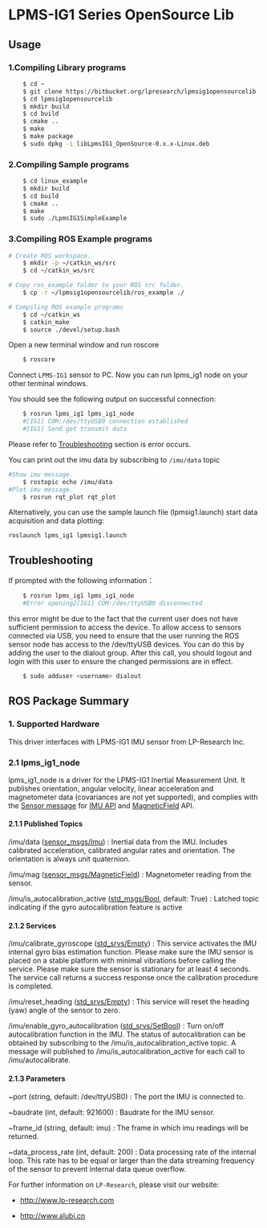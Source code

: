 # LPMS-IG1 Series OpenSource Lib


## Usage
### 1.Compiling Library programs
```bash
    $ cd ~
    $ git clone https://bitbucket.org/lpresearch/lpmsig1opensourcelib
    $ cd lpmsig1opensourcelib
    $ mkdir build
    $ cd build
    $ cmake ..
    $ make
    $ make package
    $ sudo dpkg -i libLpmsIG1_OpenSource-0.x.x-Linux.deb
```
### 2.Compiling Sample programs
```bash
    $ cd linux_example
    $ mkdir build
    $ cd build
    $ cmake ..
    $ make
    $ sudo ./LpmsIG1SimpleExample
```
### 3.Compiling ROS Example programs
```bash
# Create ROS workspace.
    $ mkdir -p ~/catkin_ws/src
    $ cd ~/catkin_ws/src

# Copy ros_example folder to your ROS src folder.
    $ cp -r ~/lpmsig1opensourcelib/ros_example ./

# Compiling ROS example programs
    $ cd ~/catkin_ws
    $ catkin_make
    $ source ./devel/setup.bash
```

Open a new terminal window and run roscore
```bash
    $ roscore
```
Connect `LPMS-IG1` sensor to PC.
Now you can run lpms_ig1 node on your other terminal windows.

You should see the following output on successful connection:
```bash
    $ rosrun lpms_ig1 lpms_ig1_node
    #[IG1] COM:/dev/ttyUSB0 connection established
    #[IG1] Send get transmit data
```
 
Please refer to [Troubleshooting](#troubleshooting) section is error occurs.

You can print out the imu data by subscribing to `/imu/data` topic
```bash
#Show imu message.
    $ rostopic echo /imu/data
#Plot imu message.
    $ rosrun rqt_plot rqt_plot
```

Alternatively, you can use the sample launch file (lpmsig1.launch) start data acquisition and data plotting:

```
roslaunch lpms_ig1 lpmsig1.launch
```

## Troubleshooting

If prompted with the following information：
```bash
    $ rosrun lpms_ig1 lpms_ig1_node
    #Error opening2[IG1] COM:/dev/ttyUSB0 disconnected
```
this error might be due to the fact that the current user does not have sufficient permission to access the device. 
To allow access to sensors connected via USB, you need to ensure that the user running the ROS sensor node has access to the /dev/ttyUSB devices. You can do this by adding the user to the dialout group. After this call, you should logout and login with this user to ensure the changed permissions are in effect.

```bash
    $ sudo adduser <username> dialout
```



## ROS Package Summary

### 1. Supported Hardware
This driver interfaces with LPMS-IG1 IMU sensor from LP-Research Inc.


### 2.1 lpms_ig1_node
lpms_ig1_node is a driver for the LPMS-IG1 Inertial Measurement Unit. It publishes orientation, angular velocity, linear acceleration and magnetometer data (covariances are not yet supported), and complies with the [Sensor message](https://wiki.ros.org/sensor_msgs) for [IMU API](http://docs.ros.org/api/sensor_msgs/html/msg/Imu.html) and [MagneticField](http://docs.ros.org/melodic/api/sensor_msgs/html/msg/MagneticField.html) API.

#### 2.1.1 Published Topics
/imu/data ([sensor_msgs/Imu](http://docs.ros.org/api/sensor_msgs/html/msg/Imu.html)) 
:   Inertial data from the IMU. Includes calibrated acceleration, calibrated angular rates and orientation. The orientation is always unit quaternion. 

/imu/mag ([sensor_msgs/MagneticField](http://docs.ros.org/melodic/api/sensor_msgs/html/msg/MagneticField.html))
:   Magnetometer reading from the sensor.

/imu/is_autocalibration_active ([std_msgs/Bool](http://docs.ros.org/api/std_msgs/html/msg/Bool.html), default: True)
:   Latched topic indicating if the gyro autocalibration feature is active

#### 2.1.2 Services
/imu/calibrate_gyroscope ([std_srvs/Empty](http://docs.ros.org/api/std_srvs/html/srv/Empty.html)) 
:   This service activates the IMU internal gyro bias estimation function. Please make sure the IMU sensor is placed on a stable platform with minimal vibrations before calling the service. Please make sure the sensor is stationary for at least 4 seconds. The service call returns a success response once the calibration procedure is completed.

/imu/reset_heading ([std_srvs/Empty](http://docs.ros.org/api/std_srvs/html/srv/Empty.html)) 
:   This service will reset the heading (yaw) angle of the sensor to zero. 

/imu/enable_gyro_autocalibration ([std_srvs/SetBool](http://docs.ros.org/melodic/api/std_srvs/html/srv/SetBool.html))
:   Turn on/off autocalibration function in the IMU. The status of autocalibration can be obtained by subscribing to the /imu/is_autocalibration_active topic. A message will published to /imu/is_autocalibration_active for each call to /imu/autocalibrate. 

#### 2.1.3 Parameters


&#126;port (string, default: /dev/ttyUSB0) 
:   The port the IMU is connected to.

&#126;baudrate (int, default: 921600)
:   Baudrate for the IMU sensor.

&#126;frame_id (string, default: imu) 
:   The frame in which imu readings will be returned.

&#126;data_process_rate (int, default: 200) 
:   Data processing rate of the internal loop. This rate has to be equal or larger than the data streaming frequency of the sensor to prevent internal data queue overflow.


For further information on `LP-Research`, please visit our website:

* http://www.lp-research.com

* http://www.alubi.cn

